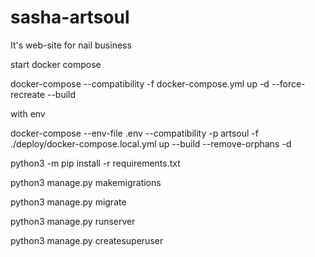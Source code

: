 # sasha-artsoul
It's web-site for nail business

start docker compose

<!-- from /deploy -->
docker-compose --compatibility -f docker-compose.yml up -d --force-recreate --build

with env

<!-- from project -->
docker-compose --env-file .env --compatibility -p artsoul -f ./deploy/docker-compose.local.yml up --build --remove-orphans -d

<!-- install python libs -->
python3 -m pip install -r requirements.txt

<!-- create migrations -->
python3 manage.py makemigrations

<!-- migrate to DB -->
python3 manage.py migrate

<!-- run django -->
python3 manage.py runserver


<!-- create ADMIN -->
python3 manage.py createsuperuser

